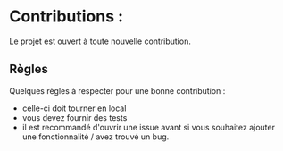 # Contributions : 
Le projet est ouvert à toute nouvelle contribution. 

## Règles
Quelques règles à respecter pour une bonne contribution : 
- celle-ci doit tourner en local
- vous devez fournir des tests 
- il est recommandé d'ouvrir une issue avant si vous souhaitez ajouter une fonctionnalité / avez trouvé un bug. 